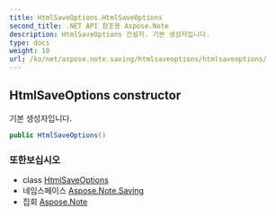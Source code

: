 ```yaml
---
title: HtmlSaveOptions.HtmlSaveOptions
second_title: .NET API 참조용 Aspose.Note
description: HtmlSaveOptions 건설자. 기본 생성자입니다.
type: docs
weight: 10
url: /ko/net/aspose.note.saving/htmlsaveoptions/htmlsaveoptions/
---
```

## HtmlSaveOptions constructor

기본 생성자입니다.

```csharp
public HtmlSaveOptions()
```

### 또한보십시오

* class [HtmlSaveOptions](../)
* 네임스페이스 [Aspose.Note.Saving](../../htmlsaveoptions/)
* 집회 [Aspose.Note](../../../)


